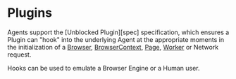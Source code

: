 # Plugins

Agents support the [Unblocked Plugin][spec] specification, which ensures a Plugin can "hook" into the underlying Agent at the appropriate moments in the initialization of a [Browser](./Browser.md), [BrowserContext](./BrowserContext.md), [Page](./Page.md), [Worker](./Worker.md) or Network request.

Hooks can be used to emulate a Browser Engine or a Human user.

[spect]: https://github.com/ulixee/hero/tree/main/specification
